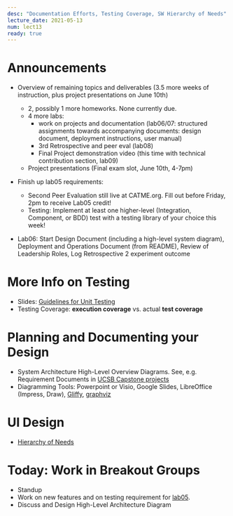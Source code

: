 ```yaml
---
desc: "Documentation Efforts, Testing Coverage, SW Hierarchy of Needs"
lecture_date: 2021-05-13
num: lect13
ready: true
---
```


# Announcements
* Overview of remaining topics and deliverables (3.5 more weeks of instruction, plus project presentations on June 10th) 
    * 2, possibly 1 more homeworks. None currently due.  
    * 4 more labs: 
        * work on projects and documentation (lab06/07: structured assignments towards accompanying documents: design document, deployment instructions, user manual)
        * 3rd Retrospective and peer eval (lab08)
        * Final Project demonstration video (this time with technical contribution section, lab09)
    * Project presentations (Final exam slot, June 10th, 4-7pm)

* Finish up lab05 requirements:  
    * Second Peer Evaluation still live at CATME.org. Fill out before Friday, 2pm to receive Lab05 credit!  
    * Testing: Implement at least one higher-level (Integration, Component, or BDD) test with a testing library of your choice this week!

* Lab06: Start Design Document (including a high-level system diagram), Deployment and Operations Document (from README), Review of Leadership Roles, Log Retrospective 2 experiment outcome

# More Info on Testing
* Slides: [Guidelines for Unit Testing](https://www.cs.ucsb.edu/~holl/CS148/handouts/Slides_TestingGuidelines.pdf)
* Testing Coverage: **execution coverage** vs. actual **test coverage**

# Planning and Documenting your Design
* System Architecture High-Level Overview Diagrams. See, e.g. Requirement Documents in [UCSB Capstone projects](https://capstone.cs.ucsb.edu/past20.html)   
* Diagramming Tools:  Powerpoint or Visio, Google Slides, LibreOffice (Impress, Draw), [Gliffy](https://www.gliffy.com/), [graphviz](https://graphviz.org)

# UI Design 
* [Hierarchy of Needs](https://www.cs.ucsb.edu/~holl/CS148/handouts/HierarchyOfNeeds.pdf)

# Today: Work in Breakout Groups
* Standup
* Work on new features and on testing requirement for [lab05](https://ucsb-cs148.github.io/s21/lab/lab05/). 
* Discuss and Design High-Level Architecture Diagram



